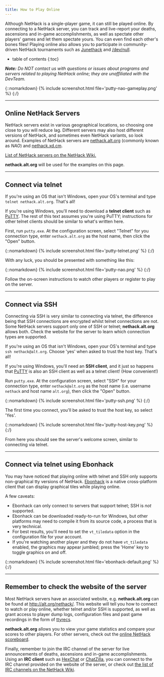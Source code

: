 ```yaml
---
title: How to Play Online
---
```

Although NetHack is a single-player game, it can still be played online.  By connecting to a NetHack server, you can track and live-report your deaths, ascensions and in-game accomplishments, as well as spectate other players' games and let them spectate yours.  You can even find each other's bones files!  Playing online also allows you to participate in community-driven NetHack tournaments such as [Junethack](http://nethackwiki.com/wiki/Junethack) and [/dev/null](http://nethackwiki.com/wiki//dev/null/nethack_tournament).

* table of contents
{:toc}

***Note:*** *Do NOT contact us with questions or issues about programs and servers related to playing NetHack online; they are unaffiliated with the DevTeam.*

{::nomarkdown}
{% include screenshot.html file='putty-nao-gameplay.png' %}
{:/}

---

## Online NetHack Servers

NetHack servers exist in various geographical locations, so choosing one close to you will reduce lag.  Different servers may also host different versions of NetHack, and sometimes even NetHack variants, so look around.  Examples of NetHack servers are [nethack.alt.org](http://alt.org/nethack/) (commonly known as *NAO*) and [nethack.xd.cm](https://nethack.xd.cm/).

[List of NetHack servers on the NetHack Wiki.](http://nethackwiki.com/wiki/Public_server)

**nethack.alt.org** will be used for the examples on this page.

---

## Connect via telnet

If you're using an OS that isn't Windows, open your OS's terminal and type `telnet nethack.alt.org`.  That's all!

If you're using Windows, you'll need to download a **telnet client** such as [PuTTY](http://www.chiark.greenend.org.uk/~sgtatham/putty/).  The rest of this text assumes you're using PuTTY; instructions for other telnet clients should be similar to what's written here.

First, run `putty.exe`.  At the configuration screen, select "Telnet" for you connection type, enter `nethack.alt.org` as the host name, then click the "Open" button.

{::nomarkdown}
{% include screenshot.html file='putty-telnet.png' %}
{:/}

With any luck, you should be presented with something like this:

{::nomarkdown}
{% include screenshot.html file='putty-nao.png' %}
{:/}

Follow the on-screen instructions to watch other players or register to play on the server.

---

## Connect via SSH

Connecting via SSH is very similar to connecting via telnet, the difference being that SSH connections are encrypted whilst telnet connections are not.  Some NetHack servers support only one of SSH or telnet; **nethack.alt.org** allows both.  Check the website for the server to learn which connection types are supported.

If you're using an OS that isn't Windows, open your OS's terminal and type `ssh nethack@alt.org`.  Choose 'yes' when asked to trust the host key.  That's all!

If you're using Windows, you'll need an **SSH client**, and it just so happens that [PuTTY](http://www.chiark.greenend.org.uk/~sgtatham/putty/) is also an SSH client as well as a telnet client!  (How convenient!)

Run `putty.exe`.  At the configuration screen, select "SSH" for your connection type, enter `nethack@alt.org` as the host name (i.e. username `nethack` and host name `alt.org`), then click the "Open" button.

{::nomarkdown}
{% include screenshot.html file='putty-ssh.png' %}
{:/}

The first time you connect, you'll be asked to trust the host key, so select 'Yes'.

{::nomarkdown}
{% include screenshot.html file='putty-host-key.png' %}
{:/}

From here you should see the server's welcome screen, similar to connecting via telnet.

---

## Connect via telnet using Ebonhack

You may have noticed that playing online with telnet and SSH only supports non-graphical tty versions of NetHack.  [Ebonhack](http://www.junction404.com/#ebonhack) is a native cross-platform client that can display graphical tiles while playing online.

A few caveats:

* Ebonhack can only connect to servers that support telnet; SSH is *not* supported.
* Ebonhack can be downloaded ready-to-run for Windows, but other platforms may need to compile it from its source code, a process that is very technical.
* For best results, you'll need to set the `vt_tiledata` option in the configuration file for your account.
* If you're watching another player and they do not have `vt_tiledata` enabled, the graphics may appear jumbled; press the 'Home' key to toggle graphics on and off.

{::nomarkdown}
{% include screenshot.html file='ebonhack-default.png' %}
{:/}

---

## Remember to check the website of the server

Most NetHack servers have an associated website, e.g. **nethack.alt.org** can be found at <http://alt.org/nethack/>.  This website will tell you how to connect to watch or play online, whether telnet and/or SSH is supported, as well as grant access to player dump logs, configuration files and past game recordings in the form of [ttyrecs](http://nethackwiki.com/wiki/Ttyrec).

**nethack.alt.org** allows you to view your game statistics and compare your scores to other players.  For other servers, check out the [online NetHack scoreboard](https://voyager.lupomesky.cz/nh/).

Finally, remember to join the IRC channel of the server for live announcements of deaths, ascensions and in-game accomplishments.  Using an **IRC client** such as [HexChat](https://hexchat.github.io/) or [ChatZilla](http://chatzilla.hacksrus.com/), you can connect to the IRC channel provided on the website of the server, or check out [the list of IRC channels on the NetHack Wiki](http://nethackwiki.com/wiki/Freenode).
